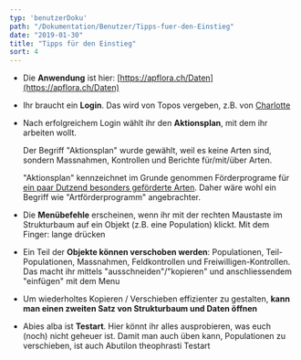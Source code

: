 ```yaml
---
typ: 'benutzerDoku'
path: "/Dokumentation/Benutzer/Tipps-fuer-den-Einstieg"
date: "2019-01-30"
title: "Tipps für den Einstieg"
sort: 4
---
```


* Die __Anwendung__ ist hier: [https://apflora.ch/Daten](https://apflora.ch/Daten)
* Ihr braucht ein __Login__. Das wird von Topos vergeben, z.B. von [Charlotte](mailto:salzmann@toposmm.ch)
* Nach erfolgreichem Login wählt ihr den __Aktionsplan__, mit dem ihr arbeiten wollt.

  Der Begriff "Aktionsplan" wurde gewählt, weil es keine Arten sind, sondern Massnahmen, Kontrollen und Berichte für/mit/über Arten.

  "Aktionsplan" kennzeichnet im Grunde genommen Förderprograme für [ein paar Dutzend besonders geförderte Arten](http://www.aln.zh.ch/internet/baudirektion/aln/de/naturschutz/artenfoerderung/ap_fl.html). Daher wäre wohl ein Begriff wie "Artförderprogramm" angebrachter.
* Die __Menübefehle__ erscheinen, wenn ihr mit der rechten Maustaste im Strukturbaum auf ein Objekt (z.B. eine Population) klickt. Mit dem Finger: lange drücken
* Ein Teil der __Objekte können verschoben werden__: Populationen, Teil-Populationen, Massnahmen, Feldkontrollen und Freiwilligen-Kontrollen. Das macht ihr mittels "ausschneiden"/"kopieren" und anschliessendem "einfügen" mit dem Menu
* Um wiederholtes Kopieren / Verschieben effizienter zu gestalten, __kann man einen zweiten Satz von Strukturbaum und Daten öffnen__
* Abies alba ist __Testart__. Hier könnt ihr alles ausprobieren, was euch (noch) nicht geheuer ist. Damit man auch üben kann, Populationen zu verschieben, ist auch Abutilon theophrasti Testart